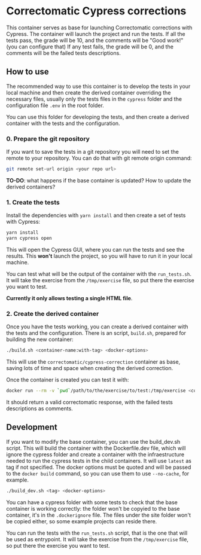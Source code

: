 # Correctomatic Cypress corrections

This container serves as base for launching Correctomatic corrections with Cypress. The container will launch the project
and run the tests. If all the tests pass, the grade will be 10, and the comments will be "Good work!" (you can configure that)
If any test fails, the grade will be 0, and the comments will be the failed tests descriptions.

## How to use

The recommended way to use this container is to develop the tests in your local machine and then create the derived
container overriding the necessary files, usually only the tests files in the `cypress` folder and the configuration file
`.env` in the root folder.

You can use this folder for developing the tests, and then create a derived container with the tests and the configuration.

### 0. Prepare the git repository

If you want to save the tests in a git repository you will need to set the remote to your repository. You can do that
with git remote origin command:

```bash
git remote set-url origin <your repo url>
```

**TO-DO**: what happens if the base container is updated? How to update the derived containers?

### 1. Create the tests

Install the dependencies with `yarn install` and then create a set of tests with Cypress:
```bash
yarn install
yarn cypress open
```

This will open the Cypress GUI, where you can run the tests and see the results. This **won't** launch the project, so
you will have to run it in your local machine.

You can test what will be the output of the container with the `run_tests.sh`. It will take the exercise from the
`/tmp/exercise` file, so put there the exercise you want to test.

**Currently it only allows testing a single HTML file**.

### 2. Create the derived container

Once you have the tests working, you can create a derived container with the tests and the configuration.
There is an script, `build.sh`, prepared for building the new container:

```bash
./build.sh <container-name:with-tag> <docker-options>
```

This will use the `correctomatic/cypress-correction` container as base, saving lots of time and space when creating the
derived correction.

Once the container is created you can test it with:
```bash
docker run --rm -v `pwd`/path/to/the/exercise/to/test:/tmp/exercise <container-name>
```

It should return a valid correctomatic response, with the failed tests descriptions as comments.

## Development

If you want to modify the base container, you can use the build_dev.sh script. This will build the container with the
Dockerfile.dev file, which will ignore the cypress folder and create a container with the infraestructure needed to
run the cypress tests in the child containers. It will use `latest` as tag if not specified. The docker options must be
quoted and will be passed to the `docker build` command, so you can use them to use `--no-cache`, for example.

```bash
./build_dev.sh <tag> <docker-options>
```

You can have a cypress folder with some tests to check that the base container is working correctly: the folder won't be
copyied to the base container, it's in the `.dockerignore` file. The files under the site folder won't be copied either, so
some example projects can reside there.

You can run the tests with the `run_tests.sh` script, that is the one that will be used as entrypoint. It will take the
exercise from the `/tmp/exercise` file, so put there the exercise you want to test.
